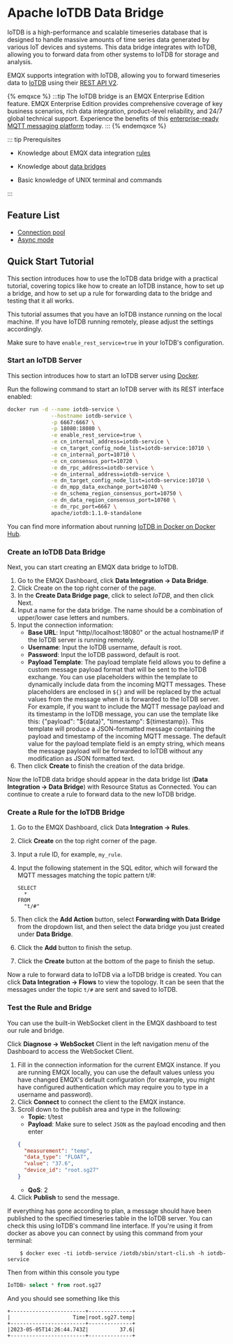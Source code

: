 # Apache IoTDB Data Bridge

IoTDB is a high-performance and scalable timeseries database that is designed to
handle massive amounts of time series data generated by various IoT devices and
systems. This data bridge integrates with IoTDB, allowing you to forward data
from other systems to IoTDB for storage and analysis.

EMQX supports integration with IoTDB, allowing you to forward timeseries data to
[IoTDB](https://iotdb.apache.org/) using their [REST API
V2](https://iotdb.apache.org/UserGuide/Master/API/RestServiceV2.html).

{% emqxce %}
:::tip The IoTDB bridge is an EMQX Enterprise Edition feature. EMQX
Enterprise Edition provides comprehensive coverage of key business scenarios,
rich data integration, product-level reliability, and 24/7 global technical
support. Experience the benefits of this [enterprise-ready MQTT messaging
platform](https://www.emqx.com/en/try?product=enterprise) today.
::: {% endemqxce %}

::: tip Prerequisites

- Knowledge about EMQX data integration [rules](./rules.md)

- Knowledge about [data bridges](./data-bridges.md)

- Basic knowledge of UNIX terminal and commands

:::

## Feature List

- [Connection pool](./data-bridges.md)
- [Async mode](./data-bridges.md)
<!-- - [Batch mode](./data-bridges.md) -->
<!-- - [Buffer mode](./data-bridges.md) -->

## Quick Start Tutorial

This section introduces how to use the IoTDB data bridge with a practical
tutorial, covering topics like how to create an IoTDB instance, how to set up a
bridge, and how to set up a rule for forwarding data to the bridge and testing
that it all works.

This tutorial assumes that you have an IoTDB instance running on the local
machine. If you have IoTDB running remotely, please adjust the settings
accordingly.

Make sure to have `enable_rest_service=true` in your IoTDB's configuration.

### Start an IoTDB Server

This section introduces how to start an IoTDB server using [Docker](https://www.docker.com/).

Run the following command to start an IoTDB server with its REST interface enabled:

```bash
docker run -d --name iotdb-service \
              --hostname iotdb-service \
              -p 6667:6667 \
              -p 18080:18080 \
              -e enable_rest_service=true \
              -e cn_internal_address=iotdb-service \
              -e cn_target_config_node_list=iotdb-service:10710 \
              -e cn_internal_port=10710 \
              -e cn_consensus_port=10720 \
              -e dn_rpc_address=iotdb-service \
              -e dn_internal_address=iotdb-service \
              -e dn_target_config_node_list=iotdb-service:10710 \
              -e dn_mpp_data_exchange_port=10740 \
              -e dn_schema_region_consensus_port=10750 \
              -e dn_data_region_consensus_port=10760 \
              -e dn_rpc_port=6667 \
              apache/iotdb:1.1.0-standalone
```

You can find more information about running [IoTDB in Docker on Docker Hub](https://hub.docker.com/r/apache/iotdb).

### Create an IoTDB Data Bridge

Next, you can start creating an EMQX data bridge to IoTDB.

1. Go to the EMQX Dashboard, click **Data Integration -> Data Bridge**.
2. Click Create on the top right corner of the page.
3. In the **Create Data Bridge page**, click to select *IoTDB*, and then click Next.
4. Input a name for the data bridge. The name should be a combination of upper/lower case letters and numbers.
5. Input the connection information:
   * **Base URL**: Input "http//localhost:18080" or the actual hostname/IP if the IoTDB server is running remotely.
   * **Username**: Input the IoTDB username, default is root.
   * **Password**: Input the IoTDB password, default is root.
   * **Payload Template**: The payload template field allows you to define a custom message payload format that will be sent to the IoTDB exchange. You can use placeholders within the template to dynamically include data from the incoming MQTT messages. These placeholders are enclosed in `${}` and will be replaced by the actual values from the message when it is forwarded to the IoTDB server. For example, if you want to include the MQTT message payload and its timestamp in the IoTDB message, you can use the template like this: {"payload": "${data}", "timestamp": ${timestamp}}. This template will produce a JSON-formatted message containing the payload and timestamp of the incoming MQTT message. The default value for the payload template field is an empty string, which means the message payload will be forwarded to IoTDB without any modification as JSON formatted text.
6. Then click **Create** to finish the creation of the data bridge.

Now the IoTDB data bridge should appear in the data bridge list (**Data Integration -> Data Bridge**) with Resource Status as Connected. You can continue to create a rule to forward data to the new IoTDB bridge.

### Create a Rule for the IoTDB Bridge

1. Go to the EMQX Dashboard, click Data **Integration -> Rules**.
2. Click **Create** on the top right corner of the page.
3. Input a rule ID, for example, `my_rule`.
4. Input the following statement in the SQL editor, which will forward the MQTT messages matching the topic pattern t/#:

   ```
   SELECT
     *
   FROM
     "t/#"

   ```

5. Then click the **Add Action** button, select **Forwarding with Data Bridge** from the dropdown list, and then select the data bridge you just created under **Data Bridge**.
6. Click the **Add** button to finish the setup.
7. Click the **Create** button at the bottom of the page to finish the setup.

Now a rule to forward data to IoTDB via a IoTDB bridge is created. You can click **Data Integration -> Flows** to view the topology. It can be seen that the messages under the topic `t/#` are sent and saved to IoTDB.

### Test the Rule and Bridge

You can use the built-in WebSocket client in the EMQX dashboard to test our rule and bridge.

Click **Diagnose -> WebSocket** Client in the left navigation menu of the Dashboard to access the WebSocket Client.

1. Fill in the connection information for the current EMQX instance. If you are running EMQX locally, you can use the default values unless you have changed EMQX's default configuration (for example, you might have configured authentication which may require you to type in a username and password).
2. Click **Connect** to connect the client to the EMQX instance.
3. Scroll down to the publish area and type in the following:
   * **Topic**: t/test
   * **Payload**: Make sure to select `JSON` as the payload encoding and then enter
   ```json
   {
     "measurement": "temp",
     "data_type": "FLOAT",
     "value": "37.6",
     "device_id": "root.sg27"
   }
   ```
   * **QoS**: 2
4. Click **Publish** to send the message.

If everything has gone according to plan, a message should have been published
to the specified timeseries table in the IoTDB server. You can check this using IoTDB's command line interface. If you're using it from docker as above you can connect by using this command from your terminal:

```shell
    $ docker exec -ti iotdb-service /iotdb/sbin/start-cli.sh -h iotdb-service
```

Then from within this console you type
```sql
IoTDB> select * from root.sg27
```
And you should see something like this
```
+------------------------+--------------+
|                    Time|root.sg27.temp|
+------------------------+--------------+
|2023-05-05T14:26:44.743Z|          37.6|
+------------------------+--------------+
```
